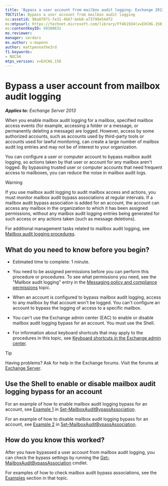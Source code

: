 ```yaml
---
title: 'Bypass a user account from mailbox audit logging: Exchange 2013 Help'
TOCTitle: Bypass a user account from mailbox audit logging
ms:assetid: 98a87071-fe31-4b67-beb8-a73799e54df2
ms:mtpsurl: https://technet.microsoft.com/library/Ff461934(v=EXCHG.150)
ms:contentKeyID: 49300631
ms.reviewer: 
manager: serdars
ms.author: v-mapenn
author: mattpennathe3rd
f1.keywords:
- NOCSH
mtps_version: v=EXCHG.150
---
```


# Bypass a user account from mailbox audit logging

_**Applies to:** Exchange Server 2013_

When you enable mailbox audit logging for a mailbox, specified mailbox access events (for example, accessing a folder or a message, or permanently deleting a message) are logged. However, access by some authorized accounts, such as accounts used by third-party tools or accounts used for lawful monitoring, can create a large number of mailbox audit log entries and may not be of interest to your organization.

You can configure a user or computer account to bypass mailbox audit logging, so actions taken by that user or account for any mailbox aren't logged. By bypassing trusted user or computer accounts that need frequent access to mailboxes, you can reduce the noise in mailbox audit logs.

> [!WARNING]
> If you use mailbox audit logging to audit mailbox access and actions, you must monitor mailbox audit bypass associations at regular intervals. If a mailbox audit bypass association is added for an account, the account can access any mailbox in the organization to which it has been assigned permissions, without any mailbox audit logging entries being generated for such access or any actions taken (such as message deletions).

For additional management tasks related to mailbox audit logging, see [Mailbox audit logging procedures](mailbox-audit-logging-procedures-exchange-2013-help.md).

## What do you need to know before you begin?

- Estimated time to complete: 1 minute.

- You need to be assigned permissions before you can perform this procedure or procedures. To see what permissions you need, see the "Mailbox audit logging" entry in the [Messaging policy and compliance permissions](messaging-policy-and-compliance-permissions-exchange-2013-help.md) topic.

- When an account is configured to bypass mailbox audit logging, access to any mailbox by that account won't be logged. You can't configure an account to bypass the logging of access to a specific mailbox.

- You can't use the Exchange admin center (EAC) to enable or disable mailbox audit logging bypass for an account. You must use the Shell.

- For information about keyboard shortcuts that may apply to the procedures in this topic, see [Keyboard shortcuts in the Exchange admin center](keyboard-shortcuts-in-the-exchange-admin-center-2013-help.md).

> [!TIP]
> Having problems? Ask for help in the Exchange forums. Visit the forums at [Exchange Server](https://go.microsoft.com/fwlink/p/?linkid=60612).

## Use the Shell to enable or disable mailbox audit logging bypass for an account

For an example of how to enable mailbox audit logging bypass for an account, see [Example 1](https://docs.microsoft.com/powershell/module/exchange/policy-and-compliance-audit/Set-MailboxAuditBypassAssociation#examples) in [Set-MailboxAuditBypassAssociation](https://docs.microsoft.com/powershell/module/exchange/policy-and-compliance-audit/Set-MailboxAuditBypassAssociation).

For an example of how to disable mailbox audit logging bypass for an account, see [Example 2](https://docs.microsoft.com/powershell/module/exchange/policy-and-compliance-audit/Set-MailboxAuditBypassAssociation#examples) in [Set-MailboxAuditBypassAssociation](https://docs.microsoft.com/powershell/module/exchange/policy-and-compliance-audit/Set-MailboxAuditBypassAssociation).

## How do you know this worked?

After you have bypassed a user account from mailbox audit logging, you can check the bypass settings by running the [Get-MailboxAuditBypassAssociation](https://docs.microsoft.com/powershell/module/exchange/policy-and-compliance-audit/Get-MailboxAuditBypassAssociation) cmdlet.

For examples of how to check mailbox audit bypass associations, see the [Examples](https://docs.microsoft.com/powershell/module/exchange/policy-and-compliance-audit/Get-MailboxAuditBypassAssociation#examples) section in that topic.